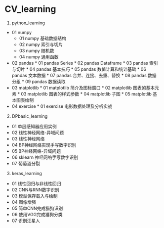 # CV_learning
1. python_learning
  * 01 numpy
    * 01 numpy 基础数据结构
    * 02 numpy 索引与切片
    * 03 numpy 随机数
    * 04 numpy 通用函数
   * 02 pandas
    * 01 pandas Series
    * 02 pandas Dataframe
    * 03 pandas 索引与切片
    * 04 pandas 基本技巧
    * 05 pandas 数值计算和统计基础
    * 06 pandas 文本数据
    * 07 pandas 合并、连接、去重、替换
    * 08 pandas 数据分组
    * 09 pandas 数据读取
   * 03 matplotlib
    * 01 matplotlib 简介及图标窗口
    * 02 matplotlib 图表的基本元素
    * 03 matplotlib 图表的样式参数
    * 04 matplotlib 子图
    * 05 matplotlib 基本图表绘制
   * 04 exercise
    * 01 exercise 电影数据处理及分析实战
2. DPbasic_learning
  * 01 单层感知器应用实例
  * 02 线性神经网络-异域问题
  * 03 线性神经网络
  * 04 BP神经网络实现手写数字识别
  * 05 BP神经网络-异域问题
  * 06 sklearn 神经网络手写数字识别
  * 07 葡萄酒分裂
3. keras_learning
  * 01 线性回归与非线性回归
  * 02 CNN与RNN数字识别
  * 03 模型保存载入与绘制
  * 04 图像增强
  * 05 简单CNN完成猫狗识别
  * 06 使用VGG完成猫狗分类
  * 07 识别汪星人
   
